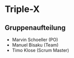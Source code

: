 # Triple-X

## Gruppenaufteilung

- Marvin Schoeller (PO)
- Manuel Bisaku (Team)
- Timo Klose (Scrum Master)
